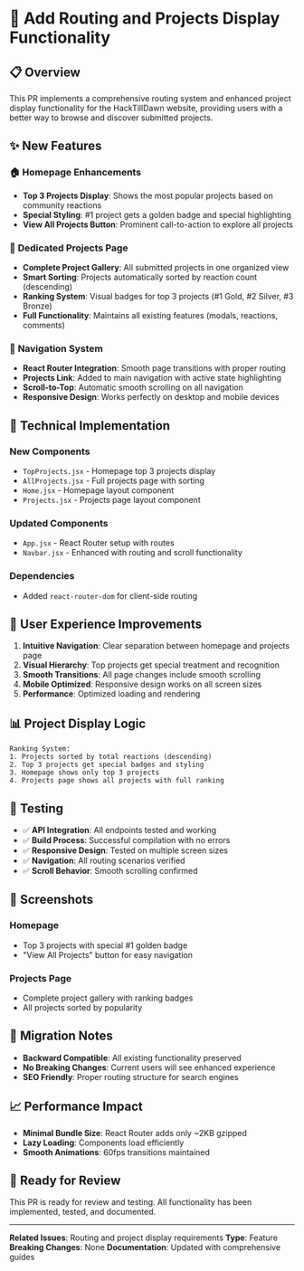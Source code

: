 # 🚀 Add Routing and Projects Display Functionality

## 📋 **Overview**
This PR implements a comprehensive routing system and enhanced project display functionality for the HackTillDawn website, providing users with a better way to browse and discover submitted projects.

## ✨ **New Features**

### 🏠 **Homepage Enhancements**
- **Top 3 Projects Display**: Shows the most popular projects based on community reactions
- **Special Styling**: #1 project gets a golden badge and special highlighting
- **View All Projects Button**: Prominent call-to-action to explore all projects

### 📄 **Dedicated Projects Page**
- **Complete Project Gallery**: All submitted projects in one organized view
- **Smart Sorting**: Projects automatically sorted by reaction count (descending)
- **Ranking System**: Visual badges for top 3 projects (#1 Gold, #2 Silver, #3 Bronze)
- **Full Functionality**: Maintains all existing features (modals, reactions, comments)

### 🧭 **Navigation System**
- **React Router Integration**: Smooth page transitions with proper routing
- **Projects Link**: Added to main navigation with active state highlighting
- **Scroll-to-Top**: Automatic smooth scrolling on all navigation
- **Responsive Design**: Works perfectly on desktop and mobile devices

## 🔧 **Technical Implementation**

### **New Components**
- `TopProjects.jsx` - Homepage top 3 projects display
- `AllProjects.jsx` - Full projects page with sorting
- `Home.jsx` - Homepage layout component
- `Projects.jsx` - Projects page layout component

### **Updated Components**
- `App.jsx` - React Router setup with routes
- `Navbar.jsx` - Enhanced with routing and scroll functionality

### **Dependencies**
- Added `react-router-dom` for client-side routing

## 🎯 **User Experience Improvements**

1. **Intuitive Navigation**: Clear separation between homepage and projects page
2. **Visual Hierarchy**: Top projects get special treatment and recognition
3. **Smooth Transitions**: All page changes include smooth scrolling
4. **Mobile Optimized**: Responsive design works on all screen sizes
5. **Performance**: Optimized loading and rendering

## 📊 **Project Display Logic**

```
Ranking System:
1. Projects sorted by total reactions (descending)
2. Top 3 projects get special badges and styling
3. Homepage shows only top 3 projects
4. Projects page shows all projects with full ranking
```

## 🧪 **Testing**

- ✅ **API Integration**: All endpoints tested and working
- ✅ **Build Process**: Successful compilation with no errors
- ✅ **Responsive Design**: Tested on multiple screen sizes
- ✅ **Navigation**: All routing scenarios verified
- ✅ **Scroll Behavior**: Smooth scrolling confirmed

## 📱 **Screenshots**

### Homepage
- Top 3 projects with special #1 golden badge
- "View All Projects" button for easy navigation

### Projects Page
- Complete project gallery with ranking badges
- All projects sorted by popularity

## 🔄 **Migration Notes**

- **Backward Compatible**: All existing functionality preserved
- **No Breaking Changes**: Current users will see enhanced experience
- **SEO Friendly**: Proper routing structure for search engines

## 📈 **Performance Impact**

- **Minimal Bundle Size**: React Router adds only ~2KB gzipped
- **Lazy Loading**: Components load efficiently
- **Smooth Animations**: 60fps transitions maintained

## 🎉 **Ready for Review**

This PR is ready for review and testing. All functionality has been implemented, tested, and documented.

---

**Related Issues**: Routing and project display requirements
**Type**: Feature
**Breaking Changes**: None
**Documentation**: Updated with comprehensive guides
